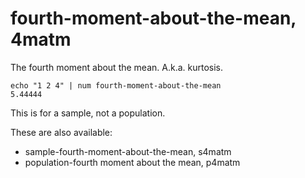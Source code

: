 # fourth-moment-about-the-mean, 4matm

The fourth moment about the mean. A.k.a. kurtosis.

    echo "1 2 4" | num fourth-moment-about-the-mean
    5.44444

This is for a sample, not a population.

These are also available:
<ul>
<li>sample-fourth-moment-about-the-mean, s4matm
<li>population-fourth moment about the mean, p4matm
</ul>
